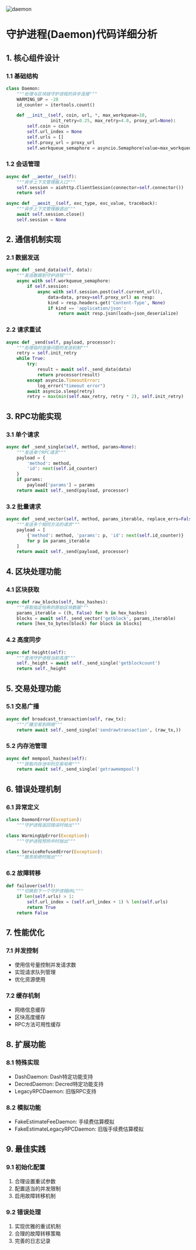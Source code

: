![daemon](../img/daemon-flow.png)
# 守护进程(Daemon)代码详细分析

## 1. 核心组件设计

### 1.1 基础结构
```python
class Daemon:
    """处理与区块链守护进程的异步连接"""
    WARMING_UP = -28
    id_counter = itertools.count()

    def __init__(self, coin, url, *, max_workqueue=10, 
                 init_retry=0.25, max_retry=4.0, proxy_url=None):
        self.coin = coin
        self.url_index = None
        self.urls = []
        self.proxy_url = proxy_url
        self.workqueue_semaphore = asyncio.Semaphore(value=max_workqueue)
```

### 1.2 会话管理
```python
async def __aenter__(self):
    """异步上下文管理器入口"""
    self.session = aiohttp.ClientSession(connector=self.connector())
    return self

async def __aexit__(self, exc_type, exc_value, traceback):
    """异步上下文管理器退出"""
    await self.session.close()
    self.session = None
```

## 2. 通信机制实现

### 2.1 数据发送
```python
async def _send_data(self, data):
    """发送数据到守护进程"""
    async with self.workqueue_semaphore:
        if self.session:
            async with self.session.post(self.current_url(), 
                data=data, proxy=self.proxy_url) as resp:
                kind = resp.headers.get('Content-Type', None)
                if kind == 'application/json':
                    return await resp.json(loads=json_deserialize)
```

### 2.2 请求重试
```python
async def _send(self, payload, processor):
    """处理临时连接问题的发送机制"""
    retry = self.init_retry
    while True:
        try:
            result = await self._send_data(data)
            return processor(result)
        except asyncio.TimeoutError:
            log_error("timeout error")
        await asyncio.sleep(retry)
        retry = max(min(self.max_retry, retry * 2), self.init_retry)
```

## 3. RPC功能实现

### 3.1 单个请求
```python
async def _send_single(self, method, params=None):
    """发送单个RPC请求"""
    payload = {
        'method': method,
        'id': next(self.id_counter)
    }
    if params:
        payload['params'] = params
    return await self._send(payload, processor)
```

### 3.2 批量请求
```python
async def _send_vector(self, method, params_iterable, replace_errs=False):
    """发送多个相同方法的请求"""
    payload = [
        {'method': method, 'params': p, 'id': next(self.id_counter)}
        for p in params_iterable
    ]
    return await self._send(payload, processor)
```

## 4. 区块处理功能

### 4.1 区块获取
```python
async def raw_blocks(self, hex_hashes):
    """获取指定哈希的原始区块数据"""
    params_iterable = ((h, False) for h in hex_hashes)
    blocks = await self._send_vector('getblock', params_iterable)
    return [hex_to_bytes(block) for block in blocks]
```

### 4.2 高度同步
```python
async def height(self):
    """查询守护进程当前高度"""
    self._height = await self._send_single('getblockcount')
    return self._height
```

## 5. 交易处理功能

### 5.1 交易广播
```python
async def broadcast_transaction(self, raw_tx):
    """广播交易到网络"""
    return await self._send_single('sendrawtransaction', (raw_tx,))
```

### 5.2 内存池管理
```python
async def mempool_hashes(self):
    """获取内存池中的交易哈希"""
    return await self._send_single('getrawmempool')
```

## 6. 错误处理机制

### 6.1 异常定义
```python
class DaemonError(Exception):
    """守护进程返回错误时抛出"""

class WarmingUpError(Exception):
    """守护进程预热中时抛出"""

class ServiceRefusedError(Exception):
    """服务拒绝时抛出"""
```

### 6.2 故障转移
```python
def failover(self):
    """切换到下一个守护进程URL"""
    if len(self.urls) > 1:
        self.url_index = (self.url_index + 1) % len(self.urls)
        return True
    return False
```

## 7. 性能优化

### 7.1 并发控制
- 使用信号量控制并发请求数
- 实现请求队列管理
- 优化资源使用

### 7.2 缓存机制
- 网络信息缓存
- 区块高度缓存
- RPC方法可用性缓存

## 8. 扩展功能

### 8.1 特殊实现
- DashDaemon: Dash特定功能支持
- DecredDaemon: Decred特定功能支持
- LegacyRPCDaemon: 旧版RPC支持

### 8.2 模拟功能
- FakeEstimateFeeDaemon: 手续费估算模拟
- FakeEstimateLegacyRPCDaemon: 旧版手续费估算模拟

## 9. 最佳实践

### 9.1 初始化配置
1. 合理设置重试参数
2. 配置适当的并发限制
3. 启用故障转移机制

### 9.2 错误处理
1. 实现优雅的重试机制
2. 合理的故障转移策略
3. 完善的日志记录